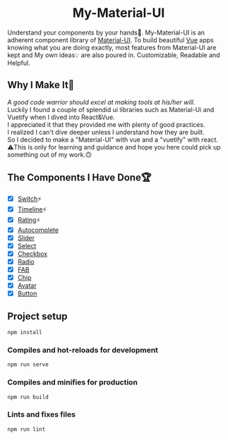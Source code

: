 <h1 align="center">My-Material-UI</h1>

Understand your components by your hands🔨. My-Material-UI is an adherent component library of [Material-UI](https://github.com/mui-org/material-ui). To build beautiful [Vue](https://github.com/vuejs/vue) apps knowing what you are doing exactly, most features from Material-UI are kept and My own ideas💡 are also poured in. Customizable, Readable and Helpful.

## Why I Make It🛵

_A good code warrior should excel at making tools at his/her will._  
Luckily I found a couple of splendid ui libraries such as Material-Ui and Vuetify when I dived into React&Vue.  
I appreciated it that they provided me with plenty of good practices.  
I realized I can't dive deeper unless I understand how they are built.  
So I decided to make a "Material-UI" with vue and a "vuetify" with react.  
⚠️This is only for learning and guidance and hope you here could pick up something out of my work.🙃

## The Components I Have Done🏆

- [x] [Switch](https://mym-ui-git-master-kyloc.vercel.app/switch)⚡
- [x] [Timeline](https://mym-ui-git-master-kyloc.vercel.app/timeline)⚡
- [x] [Rating](https://mym-ui-git-master-kyloc.vercel.app/rating)⚡
- [x] [Autocomplete](https://mym-ui-git-master-kyloc.vercel.app/autocomplete)
- [x] [Slider](https://mym-ui-git-master-kyloc.vercel.app/slider)
- [x] [Select](https://mym-ui-git-master-kyloc.vercel.app/select)
- [x] [Checkbox](https://mym-ui-git-master-kyloc.vercel.app/checkbox)
- [x] [Radio](https://mym-ui-git-master-kyloc.vercel.app/radio-button)
- [x] [FAB](https://mym-ui-git-master-kyloc.vercel.app/float-action-button)
- [x] [Chip](https://mym-ui-git-master-kyloc.vercel.app/chip)
- [x] [Avatar](https://mym-ui-git-master-kyloc.vercel.app/avatar)
- [x] [Button](https://mym-ui-git-master-kyloc.vercel.app/button)

## Project setup

```
npm install
```

### Compiles and hot-reloads for development

```
npm run serve
```

### Compiles and minifies for production

```
npm run build
```

### Lints and fixes files

```
npm run lint
```

